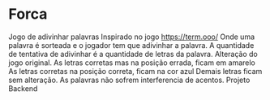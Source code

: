 # Forca
Jogo de adivinhar palavras
Inspirado no jogo https://term.ooo/
Onde uma palavra é sorteada e o jogador tem que adivinhar a palavra.
A quantidade de tentativa de adivinhar é a quantidade de letras da palavra. Alteração do jogo original.
As letras corretas mas na posição errada, ficam em amarelo
As letras corretas na posição correta, ficam na cor azul
Demais letras ficam sem alteração.
As palavras não sofrem interferencia de acentos. 
Projeto Backend
